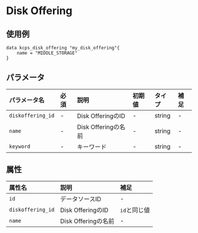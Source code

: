 # Disk Offering

## 使用例

```hcl
data kcps_disk_offering "my_disk_offering"{
    name = "MIDDLE_STORAGE"
}
```

## パラメータ

|パラメータ名 |必須    |説明      |初期値    |タイプ    |補足|
|:----------|:------|:---------|:--------|:--------|:--|
|`diskoffering_id` |-|Disk OfferingのID | - | string | - |
|`name` |-|Disk Offeringの名前 | - | string | - |
|`keyword` |-|キーワード | - | string | - |


## 属性

|属性名 |説明      |補足 |
|:----------|:------|:---------|
|`id`          |データソースID   | - | 
|`diskoffering_id`  |Disk OfferingのID  | `id`と同じ値 |
|`name` |Disk Offeringの名前 | - |


 

